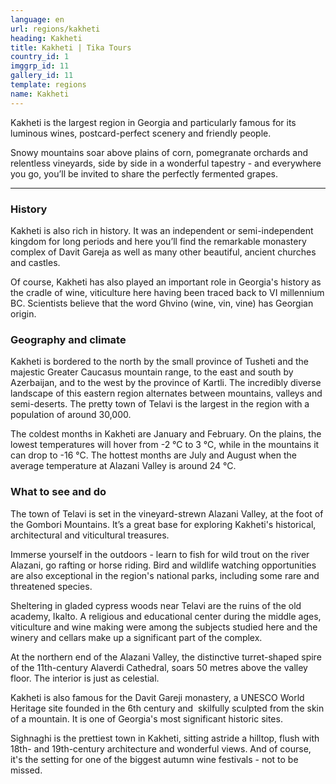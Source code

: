 ```yaml
---
language: en
url: regions/kakheti
heading: Kakheti
title: Kakheti | Tika Tours
country_id: 1
imggrp_id: 11
gallery_id: 11
template: regions
name: Kakheti
---
```

<div class="row content-row"><!-- 1164 (1)-->

</div>

<div class="row content-row"><!-- 1165 (2)-->
<div class="col-xs-12 col-sm-6 col-md-6"><!-- 1553 -->

Kakheti is the largest region in Georgia and particularly famous for its luminous
wines, postcard\-perfect scenery and friendly people.

</div>

<div class="col-xs-12 col-sm-6 col-md-6"><!-- 1554 -->

Snowy mountains soar above plains of corn, pomegranate orchards and relentless vineyards,
side by side in a wonderful tapestry \- and everywhere you go, you’ll be invited
to share the perfectly fermented grapes.

</div>

</div>

<div class="row content-row"><!-- 1166 (3)-->
<div class="col-xs-12"><!-- 1555 -->

* * *

</div>

</div>

<div class="row content-row"><!-- 1167 (4)-->
<div class="col-xs-12 col-sm-6 col-md-6"><!-- 1556 -->

### History


Kakheti is also rich in history. It was an independent or semi\-independent kingdom
for long periods and here you’ll find the remarkable monastery complex of Davit
Gareja as well as many other beautiful, ancient churches and castles.

Of course, Kakheti has also played an important role in Georgia's history as the
cradle of wine, viticulture here having been traced back to VI millennium BC. Scientists
believe that the word Ghvino (wine, vin, vine) has Georgian origin.

### Geography and climate


Kakheti is bordered to the north by the small province of Tusheti and the majestic
Greater Caucasus mountain range, to the east and south by Azerbaijan, and to the
west by the province of Kartli. The incredibly diverse landscape of this eastern
region alternates between mountains, valleys and semi\-deserts. The pretty town
of Telavi is the largest in the region with a population of around 30,000.

The coldest months in Kakheti are January and February. On the plains, the lowest
temperatures will hover from \-2 °C to 3 °C, while in the mountains it can drop
to \-16 °C. The hottest months are July and August when the average temperature
at Alazani Valley is around 24 °C.

</div>

<div class="col-xs-12 col-sm-6 col-md-6"><!-- 1557 -->

### What to see and do


The town of Telavi is set in the vineyard\-strewn Alazani Valley, at the foot of
the Gombori Mountains. It’s a great base for exploring Kakheti's historical, architectural
and viticultural treasures.

Immerse yourself in the outdoors \- learn to fish for wild trout on the river Alazani,
go rafting or horse riding. Bird and wildlife watching opportunities are also exceptional
in the region's national parks, including some rare and threatened species.

Sheltering in gladed cypress woods near Telavi are the ruins of the old academy,
Ikalto. A religious and educational center during the middle ages, viticulture and
wine making were among the subjects studied here and the winery and cellars make
up a significant part of the complex.

At the northern end of the Alazani Valley, the distinctive turret\-shaped spire of
the 11th\-century Alaverdi Cathedral, soars 50 metres above the valley floor. The
interior is just as celestial.

Kakheti is also famous for the Davit Gareji monastery, a UNESCO World Heritage site
founded in the 6th century and  skilfully sculpted from the skin of a mountain.
It is one of Georgia's most significant historic sites.

Sighnaghi is the prettiest town in Kakheti, sitting astride a hilltop, flush with
18th\- and 19th\-century architecture and wonderful views. And of course, it's
the setting for one of the biggest autumn wine festivals \- not to be missed.

</div>

</div>
